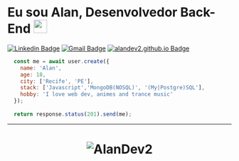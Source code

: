 # Eu sou Alan, Desenvolvedor Back-End <img src="https://github.com/TheDudeThatCode/TheDudeThatCode/blob/master/Assets/Developer.gif" width="30px">

[![Linkedin Badge](https://img.shields.io/badge/-Linkedin-6633cc?style=flat-square&logo=Linkedin&logoColor=white&color=black&link=https://www.linkedin.com/in/alandev2/)](https://www.linkedin.com/in/alandev2/)
[![Gmail Badge](https://img.shields.io/badge/-Gmail-c14438?style=flat-square&logo=Gmail&logoColor=white&color=black&link=mailto:alanworking1@gmail.com)](mailto:alanworking1@gmail.com)
[![alandev2.github.io Badge](https://img.shields.io/badge/-alandev2.github.io-6633cc?style=flat-square&logo=DTube&logoColor=white&color=black&link=https://alandev2.github.io)](https://alandev2.github.io)

```javascript
  const me = await user.create({
    name: 'Alan',
    age: 18,
    city: ['Recife', 'PE'],
    stack: ['Javascript','MongoDB(NOSQL)', '(My|Postgre)SQL'],
    hobby: 'I love web dev, animes and trance music'
  });
  
  return response.status(201).send(me);
```
<hr>
<h1 align="center">
<img alt="AlanDev2" src="https://github-readme-stats.codestackr.vercel.app/api?username=alandev2&show_icons=true&hide_border=true&theme=dark" />
</h1>
